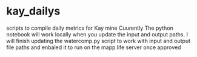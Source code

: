 # kay_dailys
scripts to compile daily metrics for Kay mine
Cuurently The python notebook will work locally when you update the input and output paths.
I will finish updating the watercomp.py script to work with input and output file paths and enbaled it to run on the mapp.life server once approved
